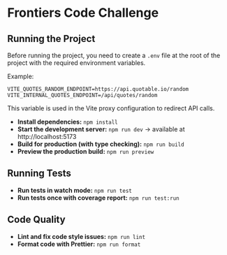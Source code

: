 # Frontiers Code Challenge

## Running the Project

Before running the project, you need to create a `.env` file at the root of the project with the required environment variables.

Example:
```env
VITE_QUOTES_RANDOM_ENDPOINT=https://api.quotable.io/random
VITE_INTERNAL_QUOTES_ENDPOINT=/api/quotes/random
```

This variable is used in the Vite proxy configuration to redirect API calls.

- **Install dependencies:** `npm install`
- **Start the development server:** `npm run dev` → available at http://localhost:5173
- **Build for production (with type checking):** `npm run build`
- **Preview the production build:** `npm run preview`

## Running Tests

- **Run tests in watch mode:** `npm run test`
- **Run tests once with coverage report:** `npm run test:run`

## Code Quality

- **Lint and fix code style issues:** `npm run lint`
- **Format code with Prettier:** `npm run format`